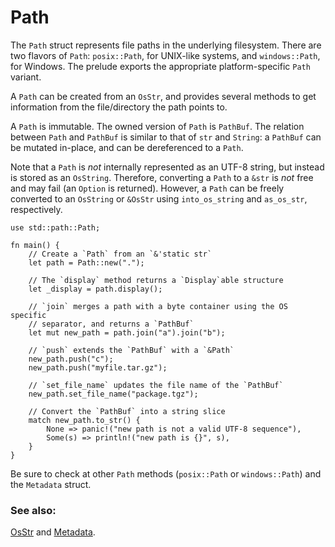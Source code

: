 # Path

The `Path` struct represents file paths in the underlying filesystem. There are two flavors of `Path`: `posix::Path`, for UNIX-like systems, and `windows::Path`, for Windows. The prelude exports the appropriate platform-specific `Path` variant.

A `Path` can be created from an `OsStr`, and provides several methods to get information from the file/directory the path points to.

A `Path` is immutable. The owned version of `Path` is `PathBuf`. The relation between `Path` and `PathBuf` is similar to that of `str` and `String`: a `PathBuf` can be mutated in-place, and can be dereferenced to a `Path`.

Note that a `Path` is *not* internally represented as an UTF-8 string, but instead is stored as an `OsString`. Therefore, converting a `Path` to a `&str` is *not* free and may fail (an `Option` is returned). However, a `Path` can be freely converted to an `OsString` or `&OsStr` using `into_os_string` and `as_os_str`, respectively.

```rust,editable
use std::path::Path;

fn main() {
    // Create a `Path` from an `&'static str`
    let path = Path::new(".");

    // The `display` method returns a `Display`able structure
    let _display = path.display();

    // `join` merges a path with a byte container using the OS specific
    // separator, and returns a `PathBuf`
    let mut new_path = path.join("a").join("b");

    // `push` extends the `PathBuf` with a `&Path`
    new_path.push("c");
    new_path.push("myfile.tar.gz");

    // `set_file_name` updates the file name of the `PathBuf`
    new_path.set_file_name("package.tgz");

    // Convert the `PathBuf` into a string slice
    match new_path.to_str() {
        None => panic!("new path is not a valid UTF-8 sequence"),
        Some(s) => println!("new path is {}", s),
    }
}

```

Be sure to check at other `Path` methods (`posix::Path` or `windows::Path`) and the `Metadata` struct.

### See also:

[OsStr][1] and [Metadata][2].

[1]: https://doc.rust-lang.org/std/ffi/struct.OsStr.html
[2]: https://doc.rust-lang.org/std/fs/struct.Metadata.html
